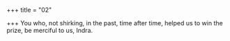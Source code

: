 +++
title = "02"

+++
You who, not shirking, in the past, time after time, helped us to win  the prize,
be merciful to us, Indra.